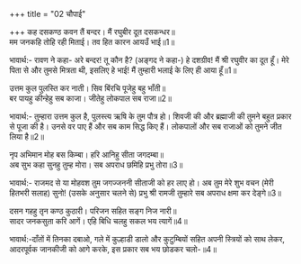 +++
title = "02 चौपाई"

+++
कह दसकण्ठ कवन तैं बन्दर। मैं रघुबीर दूत दसकन्धर॥  
मम जनकहि तोहि रही मिताई। तव हित कारन आयउँ भाई॥1॥  

भावार्थ:- रावण ने कहा- अरे बन्दर! तू कौन है? (अङ्गद ने कहा-) हे दशग्रीव! मैं श्री रघुवीर का दूत हूँ। मेरे पिता से और तुमसे मित्रता थी, इसलिए हे भाई! मैं तुम्हारी भलाई के लिए ही आया हूँ॥1॥  

उत्तम कुल पुलस्ति कर नाती। सिव बिंरचि पूजेहु बहु भाँती॥  
बर पायहु कीन्हेहु सब काजा। जीतेहु लोकपाल सब राजा॥2॥  

भावार्थ:- तुम्हारा उत्तम कुल है, पुलस्त्य ऋषि के तुम पौत्र हो। शिवजी की और ब्रह्माजी की तुमने बहुत प्रकार से पूजा की है। उनसे वर पाए हैं और सब काम सिद्ध किए हैं। लोकपालों और सब राजाओं को तुमने जीत लिया है॥2॥  

नृप अभिमान मोह बस किम्बा। हरि आनिहु सीता जगदम्बा॥  
अब सुभ कहा सुनहु तुम्ह मोरा। सब अपराध छमिहि प्रभु तोरा॥3॥  

भावार्थ:- राजमद से या मोहवश तुम जगज्जननी सीताजी को हर लाए हो। अब तुम मेरे शुभ वचन (मेरी हितभरी सलाह) सुनो! (उसके अनुसार चलने से) प्रभु श्री रामजी तुम्हारे सब अपराध क्षमा कर देङ्गे॥3॥  

दसन गहहु तृन कण्ठ कुठारी। परिजन सहित सङ्ग निज नारी॥  
सादर जनकसुता करि आगें। एहि बिधि चलहु सकल भय त्यागें॥4॥  

भावार्थ:-दाँतों में तिनका दबाओ, गले में कुल्हाडी डालो और कुटुम्बियों सहित अपनी स्त्रियों को साथ लेकर, आदरपूर्वक जानकीजी को आगे करके, इस प्रकार सब भय छोडकर चलो-॥4॥  

